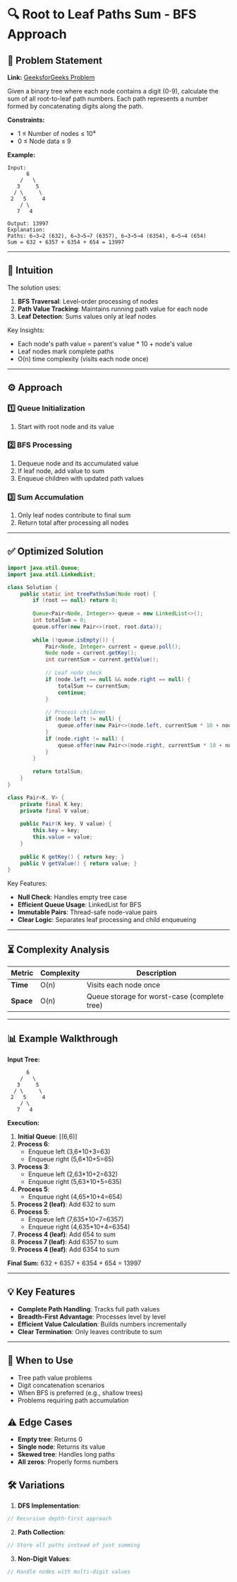 # 🔍 Root to Leaf Paths Sum - BFS Approach

## 📜 Problem Statement
**Link:** [GeeksforGeeks Problem](http://geeksforgeeks.org/problems/root-to-leaf-paths-sum/1?page=1&company=Google&sortBy=latest)

Given a binary tree where each node contains a digit (0-9), calculate the sum of all root-to-leaf path numbers. Each path represents a number formed by concatenating digits along the path.

**Constraints:**
- 1 ≤ Number of nodes ≤ 10⁴
- 0 ≤ Node data ≤ 9

**Example:**
```
Input:
      6
    /   \
   3     5
  / \     \
 2   5     4
    / \
   7   4

Output: 13997
Explanation:
Paths: 6→3→2 (632), 6→3→5→7 (6357), 6→3→5→4 (6354), 6→5→4 (654)
Sum = 632 + 6357 + 6354 + 654 = 13997
```

---

## 🧠 Intuition
The solution uses:
1. **BFS Traversal**: Level-order processing of nodes
2. **Path Value Tracking**: Maintains running path value for each node
3. **Leaf Detection**: Sums values only at leaf nodes

Key Insights:
- Each node's path value = parent's value * 10 + node's value
- Leaf nodes mark complete paths
- O(n) time complexity (visits each node once)

---

## ⚙️ Approach
### **1️⃣ Queue Initialization**
1. Start with root node and its value

### **2️⃣ BFS Processing**
1. Dequeue node and its accumulated value
2. If leaf node, add value to sum
3. Enqueue children with updated path values

### **3️⃣ Sum Accumulation**
1. Only leaf nodes contribute to final sum
2. Return total after processing all nodes

---

## ✅ Optimized Solution
```java
import java.util.Queue;
import java.util.LinkedList;

class Solution {
    public static int treePathsSum(Node root) {
        if (root == null) return 0;
        
        Queue<Pair<Node, Integer>> queue = new LinkedList<>();
        int totalSum = 0;
        queue.offer(new Pair<>(root, root.data));
        
        while (!queue.isEmpty()) {
            Pair<Node, Integer> current = queue.poll();
            Node node = current.getKey();
            int currentSum = current.getValue();
            
            // Leaf node check
            if (node.left == null && node.right == null) {
                totalSum += currentSum;
                continue;
            }
            
            // Process children
            if (node.left != null) {
                queue.offer(new Pair<>(node.left, currentSum * 10 + node.left.data));
            }
            if (node.right != null) {
                queue.offer(new Pair<>(node.right, currentSum * 10 + node.right.data));
            }
        }
        
        return totalSum;
    }
}

class Pair<K, V> {
    private final K key;
    private final V value;
    
    public Pair(K key, V value) {
        this.key = key;
        this.value = value;
    }
    
    public K getKey() { return key; }
    public V getValue() { return value; }
}
```

Key Features:
- **Null Check**: Handles empty tree case
- **Efficient Queue Usage**: LinkedList for BFS
- **Immutable Pairs**: Thread-safe node-value pairs
- **Clear Logic**: Separates leaf processing and child enqueueing

---

## ⏳ Complexity Analysis
| Metric          | Complexity | Description |
|-----------------|------------|-------------|
| **Time**        | O(n)       | Visits each node once |
| **Space**       | O(n)       | Queue storage for worst-case (complete tree) |

---

## 📊 Example Walkthrough

**Input Tree:**
```
      6
    /   \
   3     5
  / \     \
 2   5     4
    / \
   7   4
```

**Execution:**
1. **Initial Queue**: [(6,6)]
2. **Process 6**:
   - Enqueue left (3,6*10+3=63)
   - Enqueue right (5,6*10+5=65)
3. **Process 3**:
   - Enqueue left (2,63*10+2=632)
   - Enqueue right (5,63*10+5=635)
4. **Process 5**:
   - Enqueue right (4,65*10+4=654)
5. **Process 2 (leaf)**: Add 632 to sum
6. **Process 5**:
   - Enqueue left (7,635*10+7=6357)
   - Enqueue right (4,635*10+4=6354)
7. **Process 4 (leaf)**: Add 654 to sum
8. **Process 7 (leaf)**: Add 6357 to sum
9. **Process 4 (leaf)**: Add 6354 to sum

**Final Sum:** 632 + 6357 + 6354 + 654 = 13997

---

## 💡 Key Features
- **Complete Path Handling**: Tracks full path values
- **Breadth-First Advantage**: Processes level by level
- **Efficient Value Calculation**: Builds numbers incrementally
- **Clear Termination**: Only leaves contribute to sum

---

## 🚀 When to Use
- Tree path value problems
- Digit concatenation scenarios
- When BFS is preferred (e.g., shallow trees)
- Problems requiring path accumulation

## ⚠️ Edge Cases
- **Empty tree**: Returns 0
- **Single node**: Returns its value
- **Skewed tree**: Handles long paths
- **All zeros**: Properly forms numbers

## 🛠 Variations
1. **DFS Implementation**:
```java
// Recursive depth-first approach
```

2. **Path Collection**:
```java
// Store all paths instead of just summing
```

3. **Non-Digit Values**:
```java
// Handle nodes with multi-digit values
```